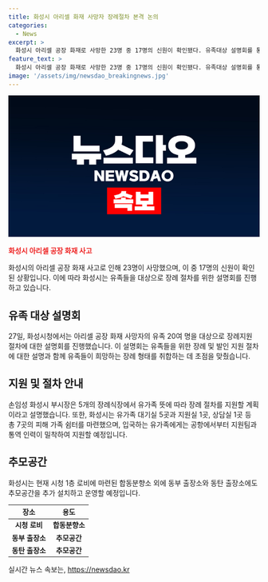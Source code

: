 ```yaml
---
title: 화성시 아리셀 화재 사망자 장례절차 본격 논의
categories:
  - News
excerpt: >
  화성시 아리셀 공장 화재로 사망한 23명 중 17명의 신원이 확인됐다. 유족대상 설명회를 통해 장례지원 절차를 진행하고 있으며, 5곳의 장례식장에서 유가족 뜻에 따라 장례 절차를 지원할 계획이다. 또한, 7곳의 피해 가족 쉼터를 마련하고, 해외에서 입국하는 유가족에게도 지원을 제공할 예정이다. 또한, 합동분향소 외에 추가적인 추모공간을 설치하여 운영할 계획이다.
feature_text: >
  화성시 아리셀 공장 화재로 사망한 23명 중 17명의 신원이 확인됐다. 유족대상 설명회를 통해 장례지원 절차를 진행하고 있으며, 5곳의 장례식장에서 유가족 뜻에 따라 장례 절차를 지원할 계획이다. 또한, 7곳의 피해 가족 쉼터를 마련하고, 해외에서 입국하는 유가족에게도 지원을 제공할 예정이다. 또한, 합동분향소 외에 추가적인 추모공간을 설치하여 운영할 계획이다.
image: '/assets/img/newsdao_breakingnews.jpg'
---
```


<p><img src="/assets/img/newsdao_breakingnews.jpg" alt="koreaapp 속보" /></p>

<p><b><span style="color: #ee2323;">화성시 아리셀 공장 화재 사고</span></b></p>

<p data-ke-size="size16">화성시의 아리셀 공장 화재 사고로 인해 23명이 사망했으며, 이 중 17명의 신원이 확인된 상황입니다. 이에 따라 화성시는 유족들을 대상으로 장례 절차를 위한 설명회를 진행하고 있습니다.</p>

<h2 data-ke-size="size26">유족 대상 설명회</h2>

<p data-ke-size="size16">27일, 화성시청에서는 아리셀 공장 화재 사망자의 유족 20여 명을 대상으로 장례지원 절차에 대한 설명회를 진행했습니다. 이 설명회는 유족들을 위한 장례 및 발인 지원 절차에 대한 설명과 함께 유족들이 희망하는 장례 형태를 취합하는 데 초점을 맞췄습니다.</p>

<h2 data-ke-size="size26">지원 및 절차 안내</h2>

<p data-ke-size="size16">손임성 화성시 부시장은 5개의 장례식장에서 유가족 뜻에 따라 장례 절차를 지원할 계획이라고 설명했습니다. 또한, 화성시는 유가족 대기실 5곳과 지원실 1곳, 상담실 1곳 등 총 7곳의 피해 가족 쉼터를 마련했으며, 입국하는 유가족에게는 공항에서부터 지원팀과 통역 인력이 밀착하여 지원할 예정입니다.</p>

<h2 data-ke-size="size26">추모공간</h2>

<p data-ke-size="size16">화성시는 현재 시청 1층 로비에 마련된 합동분향소 외에 동부 출장소와 동탄 출장소에도 추모공간을 추가 설치하고 운영할 예정입니다.</p>

<table>
<thead>
<tr>
<th style="text-align: center; height: 17px;"><b>장소</b></th>
<th style="text-align: center; height: 17px;"><b>용도</b></th>
</tr>
</thead>
<tbody>
<tr>
<td style="text-align: center; height: 17px;"><b>시청 로비</b></td>
<td style="text-align: center; height: 17px;"><b>합동분향소</b></td>
</tr>
<tr>
<td style="text-align: center; height: 17px;"><b>동부 출장소</b></td>
<td style="text-align: center; height: 17px;"><b>추모공간</b></td>
</tr>
<tr>
<td style="text-align: center; height: 17px;"><b>동탄 출장소</b></td>
<td style="text-align: center; height: 17px;"><b>추모공간</b></td>
</tr>
</tbody>
</table>
실시간 뉴스 속보는, <a href="https://newsdao.kr" rel="dofollow">https://newsdao.kr</a>


